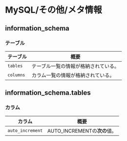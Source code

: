# MySQL/その他/メタ情報

## information_schema

### テーブル

| テーブル  | 概要                                 |
| --------- | ------------------------------------ |
| `tables`  | テーブル一覧の情報が格納されている。 |
| `columns` | カラム一覧の情報が格納されている。   |

## information_schema.tables

### カラム

| カラム           | 概要                         |
| ---------------- | ---------------------------- |
| `auto_increment` | AUTO_INCREMENTの**次の**値。 |
